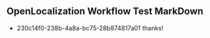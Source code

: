 ## OpenLocalization Workflow Test MarkDown
* 230c14f0-238b-4a8a-bc75-28b874817a01 thanks!

<!--HONumber=Aug16_HO3-->


